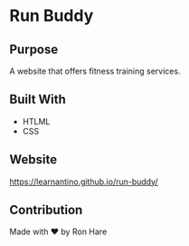 # Run Buddy

## Purpose
A website that offers fitness training services. 

## Built With 
* HTLML
* CSS

## Website
https://learnantino.github.io/run-buddy/

## Contribution
Made with ❤️ by Ron Hare
